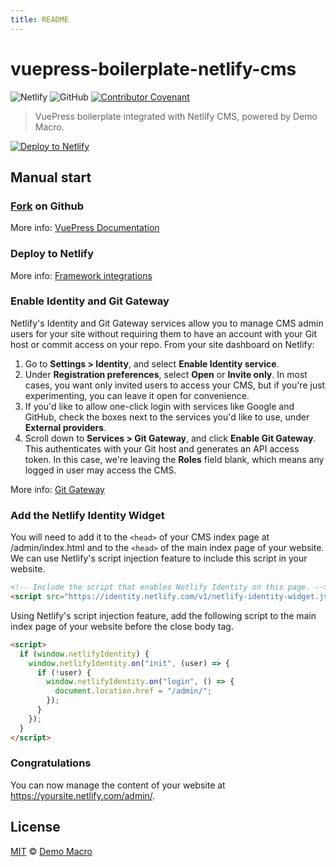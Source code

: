 ```yaml
---
title: README
---
```


# vuepress-boilerplate-netlify-cms

![Netlify](https://img.shields.io/netlify/271f5a7f-5024-4e8e-96de-4d49584fae2b)
![GitHub](https://img.shields.io/github/license/DemoMacro/vuepress-boilerplate-netlify-cms)
[![Contributor Covenant](https://img.shields.io/badge/Contributor%20Covenant-2.1-4baaaa.svg)](https://www.contributor-covenant.org/version/2/1/code_of_conduct/)

> VuePress boilerplate integrated with Netlify CMS, powered by Demo Macro.

<!-- Markdown snippet -->

[![Deploy to Netlify](https://www.netlify.com/img/deploy/button.svg)](https://app.netlify.com/start/deploy?repository=https://github.com/DemoMacro/vuepress-boilerplate-netlify-cms&stack=cms)

## Manual start

### [Fork](https://github.com/DemoMacro/vuepress-boilerplate-netlify-cms/fork) on Github

More info: [VuePress Documentation](https://vuepress.vuejs.org/)

### Deploy to Netlify

More info: [Framework integrations](https://docs.netlify.com/integrations/frameworks/#vuepress)

### Enable Identity and Git Gateway

Netlify's Identity and Git Gateway services allow you to manage CMS admin users for your site without requiring them to have an account with your Git host or commit access on your repo. From your site dashboard on Netlify:

1. Go to **Settings > Identity**, and select **Enable Identity service**.
2. Under **Registration preferences**, select **Open** or **Invite only**. In most cases, you want only invited users to access your CMS, but if you're just experimenting, you can leave it open for convenience.
3. If you'd like to allow one-click login with services like Google and GitHub, check the boxes next to the services you'd like to use, under **External providers**.
4. Scroll down to **Services > Git Gateway**, and click **Enable Git Gateway**. This authenticates with your Git host and generates an API access token. In this case, we're leaving the **Roles** field blank, which means any logged in user may access the CMS.

More info: [Git Gateway](https://docs.netlify.com/visitor-access/git-gateway/)

### Add the Netlify Identity Widget

You will need to add it to the `<head>` of your CMS index page at /admin/index.html and to the `<head>` of the main index page of your website. We can use Netlify's script injection feature to include this script in your website.

```html
<!-- Include the script that enables Netlify Identity on this page. -->
<script src="https://identity.netlify.com/v1/netlify-identity-widget.js"></script>
```

Using Netlify's script injection feature, add the following script to the main index page of your website before the close body tag.

```html
<script>
  if (window.netlifyIdentity) {
    window.netlifyIdentity.on("init", (user) => {
      if (!user) {
        window.netlifyIdentity.on("login", () => {
          document.location.href = "/admin/";
        });
      }
    });
  }
</script>
```

### Congratulations

You can now manage the content of your website at https://yoursite.netlify.com/admin/.

## License

[MIT](LICENSE) &copy; [Demo Macro](https://github.com/DemoMacro)
